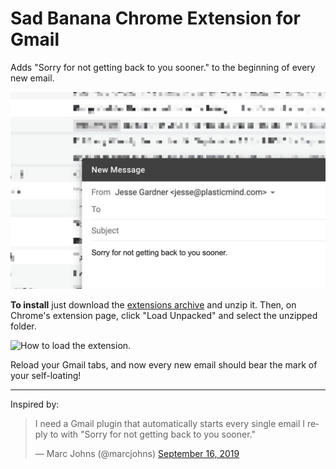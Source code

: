 # Sad Banana Chrome Extension for Gmail

Adds "Sorry for not getting back to you sooner." to the beginning of every new email.

<img src="screenshot.jpg" alt="Sad Banana Screenshot">

**To install** just download the <a href="">extensions archive</a> and unzip it. Then, on Chrome's extension page, click "Load Unpacked" and select the unzipped folder.

<img src="screenshot2.jpg" alt="How to load the extension.">

Reload your Gmail tabs, and now every new email should bear the mark of your self-loating!

<hr>

Inspired by: 

<blockquote class="twitter-tweet"><p lang="en" dir="ltr">I need a Gmail plugin that automatically starts every single email I reply to with &quot;Sorry for not getting back to you sooner.&quot;</p>&mdash; Marc Johns (@marcjohns) <a href="https://twitter.com/marcjohns/status/1173434159793967104?ref_src=twsrc%5Etfw">September 16, 2019</a></blockquote> <script async src="https://platform.twitter.com/widgets.js" charset="utf-8"></script>